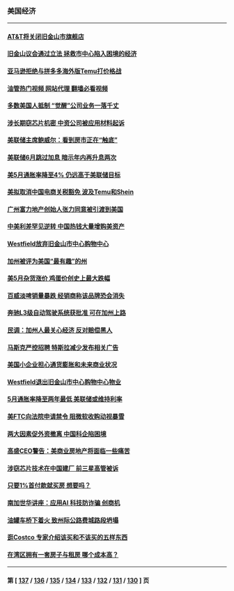 ### 美国经济
---
#### [AT&T将关闭旧金山市旗舰店](../../pages/ncid1078158/n14017224.md?06161645) 
#### [旧金山议会通过立法 拯救市中心陷入困境的经济](../../pages/ncid1078158/n14017208.md?06161645) 
#### [亚马逊拒绝与拼多多海外版Temu打价格战](../../pages/ncid1078158/n14017047.md?06161645) 
#### [油管热门视频 网站代理 翻墙必看视频](http://138.2.39.72:81/youtube.html?epic-marker?06161645)
#### [多数美国人抵制 “觉醒”公司业务一落千丈](../../pages/ncid1078158/n14016894.md?06161645) 
#### [涉长期窃芯片机密 中资公司被应用材料起诉](../../pages/ncid1078158/n14016854.md?06161645) 
#### [美联储主席鲍威尔：看到房市正在“触底”](../../pages/ncid1078158/n14016639.md?06161645) 
#### [美联储6月跳过加息 暗示年内再升息两次](../../pages/ncid1078158/n14016202.md?06161645) 
#### [美5月通胀率降至4% 仍远高于美联储目标](../../pages/ncid1078158/n14016220.md?06161645) 
#### [美拟取消中国电商关税豁免 波及Temu和Shein](../../pages/ncid1078158/n14016163.md?06161645) 
#### [广州富力地产创始人张力同意被引渡到美国](../../pages/ncid1078158/n14016177.md?06161645) 
#### [中美利差罕见逆转 中国热钱大量增购美资产](../../pages/ncid1078158/n14015938.md?06161645) 
#### [Westfield放弃旧金山市中心购物中心](../../pages/ncid1078158/n14015829.md?06161645) 
#### [加州被评为美国“最有趣”的州](../../pages/ncid1078158/n14015739.md?06161645) 
#### [美5月杂货涨价 鸡蛋价创史上最大跌幅](../../pages/ncid1078158/n14015620.md?06161645) 
#### [百威淡啤销量暴跌 经销商称该品牌恐会消失](../../pages/ncid1078158/n14015564.md?06161645) 
#### [奔驰L3级自动驾驶系统获批准 可在加州上路](../../pages/ncid1078158/n14015644.md?06161645) 
#### [民调：加州人最关心经济 反对赔偿黑人](../../pages/ncid1078158/n14015602.md?06161645) 
#### [马斯克严控招聘 特斯拉减少发布相关广告](../../pages/ncid1078158/n14015562.md?06161645) 
#### [美国小企业担心通货膨胀和未来商业状况](../../pages/ncid1078158/n14015560.md?06161645) 
#### [Westfield退出旧金山市中心购物中心物业](../../pages/ncid1078158/n14015500.md?06161645) 
#### [5月通胀率降至两年最低 美联储或维持利率](../../pages/ncid1078158/n14015357.md?06161645) 
#### [美FTC向法院申请禁令 阻微软收购动视暴雪](../../pages/ncid1078158/n14014911.md?06161645) 
#### [两大因素促外资撤离 中国科企陷困境](../../pages/ncid1078158/n14014850.md?06161645) 
#### [高盛CEO警告：美商业房地产将面临一些痛苦](../../pages/ncid1078158/n14014817.md?06161645) 
#### [涉窃芯片技术在中国建厂 前三星高管被诉](../../pages/ncid1078158/n14014724.md?06161645) 
#### [只要1%首付款就买房 想要吗？](../../pages/ncid1078158/n14014391.md?06161645) 
#### [南加世华讲座：应用AI 科技防诈骗 创商机](../../pages/ncid1078158/n14014229.md?06161645) 
#### [油罐车桥下着火 致州际公路费城路段坍塌](../../pages/ncid1078158/n14014182.md?06161645) 
#### [逛Costco 专家介绍该买和不该买的五样东西](../../pages/ncid1078158/n14013496.md?06161645) 
#### [在湾区拥有一套房子与租房 哪个成本高？](../../pages/ncid1078158/n14013656.md?06161645) 

---
#### 第 [ [137](./137.md?06161645) / [136](./136.md?06161645) / [135](./135.md?06161645) / [134](./134.md?06161645) / [133](./133.md?06161645) / [132](./132.md?06161645) / [131](./131.md?06161645) / [130](./130.md?06161645) ] 页
